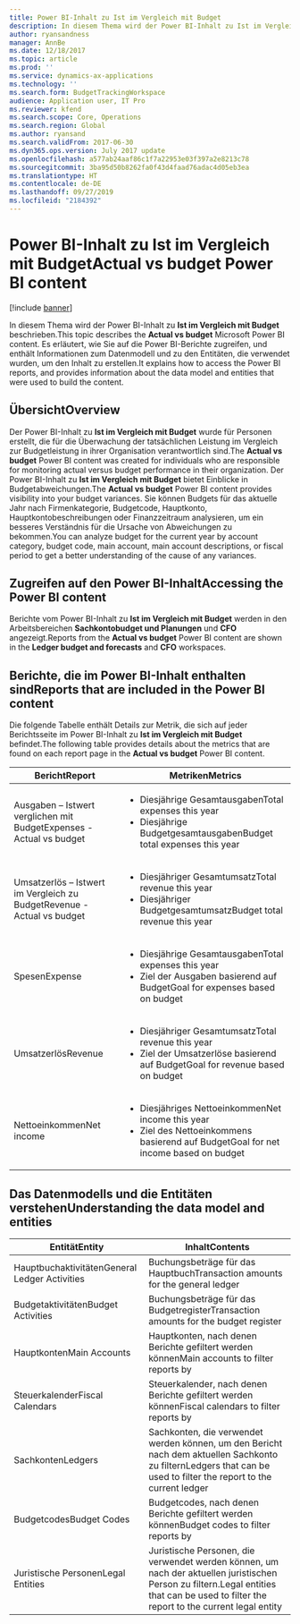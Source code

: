```yaml
---
title: Power BI-Inhalt zu Ist im Vergleich mit Budget
description: In diesem Thema wird der Power BI-Inhalt zu Ist im Vergleich mit Budget beschrieben. Es wird beschrieben, wie auf die Berichte, die im Inhalt enthalten sind, zugegriffen wird und es werden Informationen zum Datenmodell und den Entitäten bereitgestellt, die zum Erstellen des Inhalts verwendet wurden.
author: ryansandness
manager: AnnBe
ms.date: 12/18/2017
ms.topic: article
ms.prod: ''
ms.service: dynamics-ax-applications
ms.technology: ''
ms.search.form: BudgetTrackingWorkspace
audience: Application user, IT Pro
ms.reviewer: kfend
ms.search.scope: Core, Operations
ms.search.region: Global
ms.author: ryansand
ms.search.validFrom: 2017-06-30
ms.dyn365.ops.version: July 2017 update
ms.openlocfilehash: a577ab24aaf86c1f7a22953e03f397a2e8213c78
ms.sourcegitcommit: 3ba95d50b8262fa0f43d4faad76adac4d05eb3ea
ms.translationtype: HT
ms.contentlocale: de-DE
ms.lasthandoff: 09/27/2019
ms.locfileid: "2184392"
---
```

# <a name="actual-vs-budget-power-bi-content"></a><span data-ttu-id="29f12-104">Power BI-Inhalt zu Ist im Vergleich mit Budget</span><span class="sxs-lookup"><span data-stu-id="29f12-104">Actual vs budget Power BI content</span></span>

[!include [banner](../includes/banner.md)]

<span data-ttu-id="29f12-105">In diesem Thema wird der Power BI-Inhalt zu **Ist im Vergleich mit Budget** beschrieben.</span><span class="sxs-lookup"><span data-stu-id="29f12-105">This topic describes the **Actual vs budget** Microsoft Power BI content.</span></span> <span data-ttu-id="29f12-106">Es erläutert, wie Sie auf die Power BI-Berichte zugreifen, und enthält Informationen zum Datenmodell und zu den Entitäten, die verwendet wurden, um den Inhalt zu erstellen.</span><span class="sxs-lookup"><span data-stu-id="29f12-106">It explains how to access the Power BI reports, and provides information about the data model and entities that were used to build the content.</span></span>

## <a name="overview"></a><span data-ttu-id="29f12-107">Übersicht</span><span class="sxs-lookup"><span data-stu-id="29f12-107">Overview</span></span>

<span data-ttu-id="29f12-108">Der Power BI-Inhalt zu **Ist im Vergleich mit Budget** wurde für Personen erstellt, die für die Überwachung der tatsächlichen Leistung im Vergleich zur Budgetleistung in ihrer Organisation verantwortlich sind.</span><span class="sxs-lookup"><span data-stu-id="29f12-108">The **Actual vs budget** Power BI content was created for individuals who are responsible for monitoring actual versus budget performance in their organization.</span></span> <span data-ttu-id="29f12-109">Der Power BI-Inhalt zu **Ist im Vergleich mit Budget** bietet Einblicke in Budgetabweichungen.</span><span class="sxs-lookup"><span data-stu-id="29f12-109">The **Actual vs budget** Power BI content provides visibility into your budget variances.</span></span> <span data-ttu-id="29f12-110">Sie können Budgets für das aktuelle Jahr nach Firmenkategorie, Budgetcode, Hauptkonto, Hauptkontobeschreibungen oder Finanzzeitraum analysieren, um ein besseres Verständnis für die Ursache von Abweichungen zu bekommen.</span><span class="sxs-lookup"><span data-stu-id="29f12-110">You can analyze budget for the current year by account category, budget code, main account, main account descriptions, or fiscal period to get a better understanding of the cause of any variances.</span></span>

## <a name="accessing-the-power-bi-content"></a><span data-ttu-id="29f12-111">Zugreifen auf den Power BI-Inhalt</span><span class="sxs-lookup"><span data-stu-id="29f12-111">Accessing the Power BI content</span></span>
<span data-ttu-id="29f12-112">Berichte vom Power BI-Inhalt zu **Ist im Vergleich mit Budget** werden in den Arbeitsbereichen **Sachkontobudget und Planungen** und **CFO** angezeigt.</span><span class="sxs-lookup"><span data-stu-id="29f12-112">Reports from the **Actual vs budget** Power BI content are shown in the **Ledger budget and forecasts** and **CFO** workspaces.</span></span>

## <a name="reports-that-are-included-in-the-power-bi-content"></a><span data-ttu-id="29f12-113">Berichte, die im Power BI-Inhalt enthalten sind</span><span class="sxs-lookup"><span data-stu-id="29f12-113">Reports that are included in the Power BI content</span></span>
<span data-ttu-id="29f12-114">Die folgende Tabelle enthält Details zur Metrik, die sich auf jeder Berichtsseite im Power BI-Inhalt zu **Ist im Vergleich mit Budget** befindet.</span><span class="sxs-lookup"><span data-stu-id="29f12-114">The following table provides details about the metrics that are found on each report page in the **Actual vs budget** Power BI content.</span></span>

| <span data-ttu-id="29f12-115">Bericht</span><span class="sxs-lookup"><span data-stu-id="29f12-115">Report</span></span>                      | <span data-ttu-id="29f12-116">Metriken</span><span class="sxs-lookup"><span data-stu-id="29f12-116">Metrics</span></span>                                                                             |
|-----------------------------|-------------------------------------------------------------------------------------|
| <span data-ttu-id="29f12-117">Ausgaben – Istwert verglichen mit Budget</span><span class="sxs-lookup"><span data-stu-id="29f12-117">Expenses - Actual vs budget</span></span> | <ul><li><span data-ttu-id="29f12-118">Diesjährige Gesamtausgaben</span><span class="sxs-lookup"><span data-stu-id="29f12-118">Total expenses this year</span></span></li><li><span data-ttu-id="29f12-119">Diesjährige Budgetgesamtausgaben</span><span class="sxs-lookup"><span data-stu-id="29f12-119">Budget total expenses this year</span></span></li></ul>  |
| <span data-ttu-id="29f12-120">Umsatzerlös – Istwert im Vergleich zu Budget</span><span class="sxs-lookup"><span data-stu-id="29f12-120">Revenue - Actual vs budget</span></span>  | <ul><li><span data-ttu-id="29f12-121">Diesjähriger Gesamtumsatz</span><span class="sxs-lookup"><span data-stu-id="29f12-121">Total revenue this year</span></span></li><li><span data-ttu-id="29f12-122">Diesjähriger Budgetgesamtumsatz</span><span class="sxs-lookup"><span data-stu-id="29f12-122">Budget total revenue this year</span></span></li><ul>     |
| <span data-ttu-id="29f12-123">Spesen</span><span class="sxs-lookup"><span data-stu-id="29f12-123">Expense</span></span>                     | <ul><li><span data-ttu-id="29f12-124">Diesjährige Gesamtausgaben</span><span class="sxs-lookup"><span data-stu-id="29f12-124">Total expenses this year</span></span></li><li><span data-ttu-id="29f12-125">Ziel der Ausgaben basierend auf Budget</span><span class="sxs-lookup"><span data-stu-id="29f12-125">Goal for expenses based on budget</span></span></li><ul> |
| <span data-ttu-id="29f12-126">Umsatzerlös</span><span class="sxs-lookup"><span data-stu-id="29f12-126">Revenue</span></span>                     | <ul><li><span data-ttu-id="29f12-127">Diesjähriger Gesamtumsatz</span><span class="sxs-lookup"><span data-stu-id="29f12-127">Total revenue this year</span></span></li><li><span data-ttu-id="29f12-128">Ziel der Umsatzerlöse basierend auf Budget</span><span class="sxs-lookup"><span data-stu-id="29f12-128">Goal for revenue based on budget</span></span></li><ul>   |
| <span data-ttu-id="29f12-129">Nettoeinkommen</span><span class="sxs-lookup"><span data-stu-id="29f12-129">Net income</span></span>                  | <ul><li><span data-ttu-id="29f12-130">Diesjähriges Nettoeinkommen</span><span class="sxs-lookup"><span data-stu-id="29f12-130">Net income this year</span></span></li><li><span data-ttu-id="29f12-131">Ziel des Nettoeinkommens basierend auf Budget</span><span class="sxs-lookup"><span data-stu-id="29f12-131">Goal for net income based on budget</span></span></li><ul>   |

## <a name="understanding-the-data-model-and-entities"></a><span data-ttu-id="29f12-132">Das Datenmodells und die Entitäten verstehen</span><span class="sxs-lookup"><span data-stu-id="29f12-132">Understanding the data model and entities</span></span>

| <span data-ttu-id="29f12-133">Entität</span><span class="sxs-lookup"><span data-stu-id="29f12-133">Entity</span></span>                    | <span data-ttu-id="29f12-134">Inhalt</span><span class="sxs-lookup"><span data-stu-id="29f12-134">Contents</span></span>                                                                         |
|---------------------------|----------------------------------------------------------------------------------|
| <span data-ttu-id="29f12-135">Hauptbuchaktivitäten</span><span class="sxs-lookup"><span data-stu-id="29f12-135">General Ledger Activities</span></span> | <span data-ttu-id="29f12-136">Buchungsbeträge für das Hauptbuch</span><span class="sxs-lookup"><span data-stu-id="29f12-136">Transaction amounts for the general ledger</span></span>                                       |
| <span data-ttu-id="29f12-137">Budgetaktivitäten</span><span class="sxs-lookup"><span data-stu-id="29f12-137">Budget Activities</span></span>         | <span data-ttu-id="29f12-138">Buchungsbeträge für das Budgetregister</span><span class="sxs-lookup"><span data-stu-id="29f12-138">Transaction amounts for the budget register</span></span>                                      |
| <span data-ttu-id="29f12-139">Hauptkonten</span><span class="sxs-lookup"><span data-stu-id="29f12-139">Main Accounts</span></span>             | <span data-ttu-id="29f12-140">Hauptkonten, nach denen Berichte gefiltert werden können</span><span class="sxs-lookup"><span data-stu-id="29f12-140">Main accounts to filter reports by</span></span>                                               |
| <span data-ttu-id="29f12-141">Steuerkalender</span><span class="sxs-lookup"><span data-stu-id="29f12-141">Fiscal Calendars</span></span>          | <span data-ttu-id="29f12-142">Steuerkalender, nach denen Berichte gefiltert werden können</span><span class="sxs-lookup"><span data-stu-id="29f12-142">Fiscal calendars to filter reports by</span></span>                                            |
| <span data-ttu-id="29f12-143">Sachkonten</span><span class="sxs-lookup"><span data-stu-id="29f12-143">Ledgers</span></span>                   | <span data-ttu-id="29f12-144">Sachkonten, die verwendet werden können, um den Bericht nach dem aktuellen Sachkonto zu filtern</span><span class="sxs-lookup"><span data-stu-id="29f12-144">Ledgers that can be used to filter the report to the current ledger</span></span>              |
| <span data-ttu-id="29f12-145">Budgetcodes</span><span class="sxs-lookup"><span data-stu-id="29f12-145">Budget Codes</span></span>              | <span data-ttu-id="29f12-146">Budgetcodes, nach denen Berichte gefiltert werden können</span><span class="sxs-lookup"><span data-stu-id="29f12-146">Budget codes to filter reports by</span></span>                                                |
| <span data-ttu-id="29f12-147">Juristische Personen</span><span class="sxs-lookup"><span data-stu-id="29f12-147">Legal Entities</span></span>            | <span data-ttu-id="29f12-148">Juristische Personen, die verwendet werden können, um nach der aktuellen juristischen Person zu filtern.</span><span class="sxs-lookup"><span data-stu-id="29f12-148">Legal entities that can be used to filter the report to the current legal entity</span></span> |
